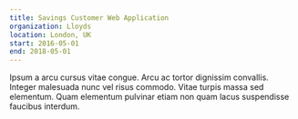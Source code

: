 ```yaml
---
title: Savings Customer Web Application
organization: Lloyds
location: London, UK
start: 2016-05-01 
end: 2018-05-01
---
```


Ipsum a arcu cursus vitae congue. Arcu ac tortor dignissim convallis. Integer malesuada nunc vel risus commodo. Vitae turpis massa sed elementum. Quam elementum pulvinar etiam non quam lacus suspendisse faucibus interdum.

